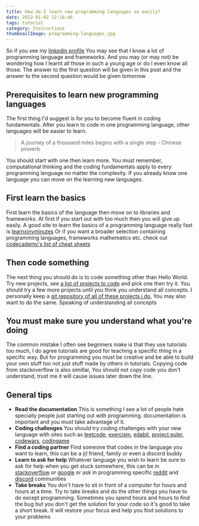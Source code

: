 ```yaml
---
title: How do I learn new programming languages so easily?
date: 2022-01-02 22:16:46
tags: tutorial
category: Instructions
thumbnailImage: programming-languages.jpg
---
```


<!-- toc -->

So if you see my [linkedin profile](https://www.linkedin.com/in/wasimaster) You may see that I know a lot of programming language and frameworks. And you may (or may not) be wondering how I learnt all those in such a young age or do I even know all those. The answer to the first question will be given in this post and the answer to the second question would be given tomorrow

<!-- more -->

## Prerequisites to learn new programming languages

The first thing I'd suggest is for you to become fluent in coding fundamentals. After you learn to code in one programming language, other languages will be easier to learn.

> A journey of a thousand miles begins with a single step
> \- Chinese proverb

You should start with one then learn more. You must remember, computational thinking and the coding fundamentals apply to every programming language no matter the complexity. If you already know one language you can move on the learning new languages.

## First learn the basics

First learn the basics of the language then move on to libraries and frameworks. At first if you start out with too much then you will give up easily. A good site to learn the basics of a programming language really fast is [learnxinyminutes](https://learnxinyminutes.com/) Or if you want a broader selection containing programming languages, frameworks mathematics etc. check out [codecademy's list of cheat sheets](https://www.codecademy.com/resources/cheatsheets/all)

## Then code something

The next thing you should do is to code something other than Hello World. Try new projects, see [a list of projects to code](https://github.com/karan/Projects#readme) and pick one then try it. You should try a few more projects until you think you understand all concepts. I personally keep a [git repository of all of these projects i do](https://github.com/wasi-master/coding-challenges), You may also want to do the same. Speaking of understanding all concepts

## You must make sure you understand what you're doing

The common mistake I often see beginners make is that they use tutorials too much, I do agree tutorials are good for teaching a specific thing in a specific way. But for programming you must be creative and be able to build your own stuff too not just stuff made by others in tutorials. Copying code from stackoverflow is also simillar, You should not copy code you don't understand, trust me it will cause issues later down the line.

## General tips

- **Read the documentation**
    This is something I see a lot of people hate specially people just starting out with programming. documentation is important and you must take advantage of it.
- **Coding challenges**
    You should try coding challenges with your new language with sites such as [leetcode](https://leetcode.com/), [exercism](https://exercism.org/), [edabit](https://edabit.com/), [project euler](https://projecteuler.net/archives), [codewars](https://www.codewars.com), [codingame](https://www.codingame.com/)
- **Find a coding partner**
    Find someone that codes in the language you want to learn, this can be a <abbr title="In Real Life">irl</abbr> friend, family or even a discord buddy
- **Learn to ask for help**
    Whatever language you wish to learn be sure to ask for help when you get stuck somewhere, this can be in [stackoverflow](https://stackoverflow.com) or [google](https://www.google.com) or ask in programming specific [reddit](https://www.reddit.com) and [discord](https://discord.com) communities
- **Take breaks**
    You don't have to sit in front of a computer for hours and hours at a time. Try to take breaks and do the other things you have to do except programming. Sometimes you spend hours and hours to find the bug but you don't get the solution for your code so it's good to take a short break. It will restore your focus and help you find solutions to your problems